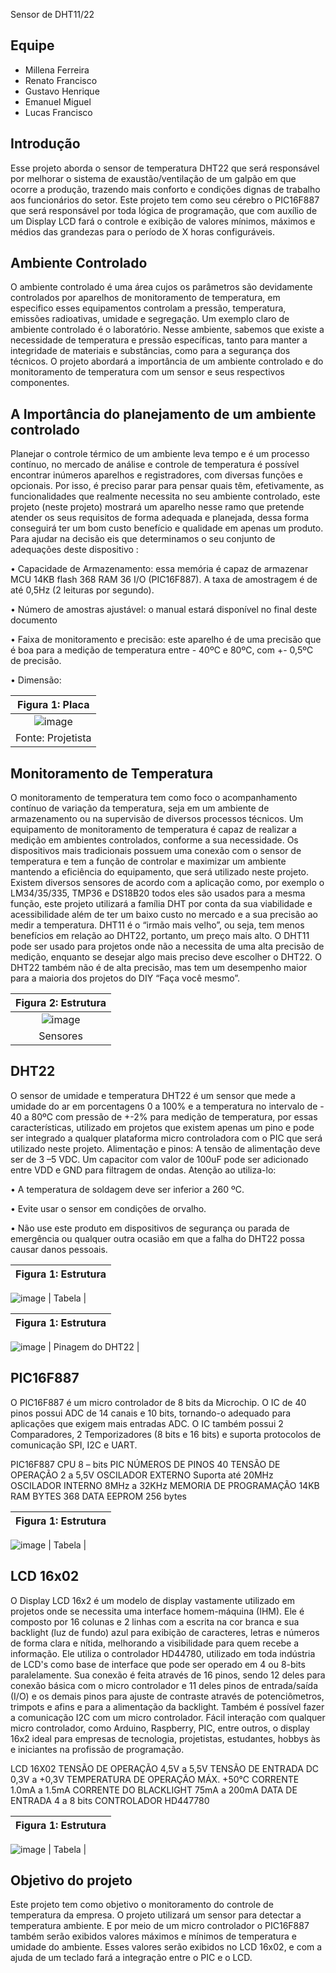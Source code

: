
Sensor de DHT11/22

## Equipe

* Millena Ferreira
* Renato Francisco
* Gustavo Henrique
* Emanuel Miguel
* Lucas Francisco

## Introdução

Esse  projeto  aborda  o  sensor  de  temperatura  DHT22 que  será  responsável  por  melhorar  o sistema  de  exaustão/ventilação  de  um  galpão  em  que  ocorre  a  produção,  trazendo  mais conforto e condições dignas de trabalho aos funcionários do setor. Este projeto  tem  como  seu  cérebro  o  PIC16F887  que  será  responsável  por  toda  lógica  de programação,  que  com  auxílio  de  um  Display  LCD  fará  o  controle  e  exibição  de  valores mínimos, máximos e médios das grandezas para o período de X horas configuráveis.

## Ambiente Controlado

O ambiente controlado é uma área cujos os parâmetros são devidamente controlados por aparelhos de monitoramento de temperatura, em especifico esses equipamentos controlam a pressão, temperatura, emissões radioativas, umidade e segregação. 
Um exemplo claro de ambiente controlado é o laboratório. Nesse ambiente, sabemos que existe a necessidade de temperatura e pressão específicas, tanto para manter a integridade de materiais e substâncias, como para a segurança dos técnicos.
O projeto abordará a importância de um ambiente controlado e do monitoramento de temperatura com um sensor e seus respectivos componentes.


## A Importância do planejamento de um ambiente controlado

Planejar o controle térmico de um ambiente leva tempo e é um processo contínuo, no mercado de análise e controle de temperatura é possível encontrar inúmeros aparelhos e registradores, com diversas funções e opcionais. Por isso, é preciso parar para pensar quais têm, efetivamente, as funcionalidades que realmente necessita no seu ambiente controlado, este projeto (neste projeto) mostrará um aparelho nesse ramo que pretende atender os seus requisitos de forma adequada e planejada, dessa forma conseguirá ter um bom custo benefício e qualidade em apenas um produto. Para ajudar na decisão eis que determinamos o seu conjunto de adequações deste dispositivo :

•	Capacidade de Armazenamento: essa memória é capaz de armazenar MCU 14KB flash 368 RAM 36 I/O (PIC16F887). A taxa de amostragem é de até 0,5Hz (2 leituras por segundo).

•	Número de amostras ajustável: o manual estará disponível no final deste documento

•	Faixa de monitoramento e precisão: este aparelho é de uma precisão que é boa para a medição de temperatura entre - 40ºC e 80ºC, com +- 0,5ºC de precisão.

•	Dimensão: 

| Figura 1: Placa |
|:--:|
| ![image](https://user-images.githubusercontent.com/88831304/168298909-886dfd6e-b0e6-4f81-810a-69289bba0e09.png) |
| Fonte: Projetista |

## Monitoramento de Temperatura

O monitoramento de temperatura tem como foco o acompanhamento contínuo de variação da temperatura, seja em um ambiente de armazenamento ou na supervisão de diversos processos técnicos.
Um equipamento de monitoramento de temperatura é capaz de realizar a medição em ambientes controlados, conforme a sua necessidade. 
Os dispositivos mais tradicionais possuem uma conexão com o sensor de temperatura e tem a função de controlar e maximizar um ambiente mantendo a eficiência do equipamento, que será utilizado neste projeto.
Existem diversos sensores de acordo com a aplicação como, por exemplo o LM34/35/335, TMP36 e DS18B20 todos eles são usados para a mesma função, este projeto utilizará a família DHT por conta da sua viabilidade e acessibilidade além de ter um baixo custo no mercado e a sua precisão ao medir a temperatura.
DHT11 é o “irmão mais velho”, ou seja, tem menos benefícios em relação ao DHT22, portanto, um preço mais alto. O DHT11 pode ser usado para projetos onde não a necessita de uma alta precisão de medição, enquanto se desejar algo mais preciso deve escolher o DHT22. O DHT22 também não é de alta precisão, mas tem um desempenho maior para a maioria dos projetos do DIY “Faça você mesmo”.

| Figura 2: Estrutura|
|:--:|
|![image](https://user-images.githubusercontent.com/88831304/168301917-11105c64-f632-49d1-84e8-14afcae597ad.png)
| Sensores |
## DHT22

O sensor de umidade e temperatura DHT22 é um sensor que mede a umidade do ar em porcentagens 0 a 100% e a temperatura no intervalo de - 40 a 80ºC com pressão de +-2% para medição de temperatura, por essas características, utilizado em projetos que existem apenas um pino e pode ser integrado a qualquer plataforma micro controladora com o PIC que será utilizado neste projeto.
Alimentação e pinos:  A tensão de alimentação deve ser de 3 –5 VDC. Um capacitor com valor de 100uF pode ser adicionado entre VDD e GND para filtragem de ondas.
Atenção ao utiliza-lo:

•	A temperatura de soldagem deve ser inferior a 260 ºC.

•	Evite usar o sensor em condições de orvalho.

•	Não use este produto em dispositivos de segurança ou parada de emergência ou qualquer outra ocasião em que a falha do DHT22 possa causar danos pessoais.

| Figura 1: Estrutura |
|:--:|
![image](https://user-images.githubusercontent.com/88831304/168302642-c52703fb-7a31-4347-9d91-14f809c70a3b.png)
| Tabela |

| Figura 1: Estrutura |
|:--:|
![image](https://user-images.githubusercontent.com/88831304/168300299-5e3a8919-e9f3-425b-813b-1fa6384a43d0.png)
| Pinagem do DHT22 |


## PIC16F887

O PIC16F887 é um micro controlador de 8 bits da Microchip. O IC de 40 pinos possui ADC de 14 canais e 10 bits, tornando-o adequado para aplicações que exigem mais entradas ADC. O IC também possui 2 Comparadores, 2 Temporizadores (8 bits e 16 bits) e suporta protocolos de comunicação SPI, I2C e UART.


PIC16F887
CPU	8 – bits PIC
NÚMEROS DE PINOS	40
TENSÃO DE OPERAÇÃO	2 a 5,5V
OSCILADOR EXTERNO	Suporta até 20MHz
OSCILADOR INTERNO	8MHz  a  32KHz
MEMORIA DE PROGRAMAÇÃO	14KB
RAM BYTES	368
DATA EEPROM	256 bytes

| Figura 1: Estrutura |
|:--:|
![image](https://user-images.githubusercontent.com/88831304/168300992-7938fd02-d67d-4ff8-b8df-52e2ffe59010.png)
| Tabela |

## LCD 16x02

O Display LCD 16x2 é um modelo de display vastamente utilizado em projetos onde se necessita uma interface homem-máquina (IHM). Ele é composto por 16 colunas e 2 linhas com a escrita na cor branca e sua backlight (luz de fundo) azul para exibição de caracteres, letras e números de forma clara e nítida, melhorando a visibilidade para quem recebe a informação. 
Ele utiliza o controlador HD44780, utilizado em toda indústria de LCD's como base de interface que pode ser operado em 4 ou 8-bits paralelamente. Sua conexão é feita através de 16 pinos, sendo 12 deles para conexão básica com o micro controlador e 11 deles pinos de entrada/saída (I/O) e os demais pinos para ajuste de contraste através de potenciômetros, trimpots e afins e para a alimentação da backlight. Também é possível fazer a comunicação I2C com um micro controlador. Fácil interação com qualquer micro controlador, como Arduino, Raspberry, PIC, entre outros, o display 16x2 ideal para empresas de tecnologia, projetistas, estudantes, hobbys às e iniciantes na profissão de programação.

LCD 16X02
TENSÃO DE OPERAÇÃO	4,5V  a  5,5V
TENSÃO DE ENTRADA	DC 0,3V a +0,3V
TEMPERATURA DE OPERAÇÃO MÁX.	+50°C
CORRENTE	1.0mA  a 1.5mA
CORRENTE DO BLACKLIGHT	75mA  a  200mA
DATA DE ENTRADA	4 a 8 bits
CONTROLADOR	HD447780

| Figura 1: Estrutura |
|:--:|
![image](https://user-images.githubusercontent.com/88831304/168301131-e7cd4ce0-8524-41f9-b305-04fc5ebd0ecb.png)
| Tabela |

## Objetivo do projeto

Este projeto tem como objetivo o monitoramento do controle de temperatura da empresa. O projeto utilizará um sensor para detectar a temperatura ambiente. E por meio de um micro controlador o PIC16F887 também serão exibidos valores máximos e mínimos de temperatura e umidade do ambiente. Esses valores serão exibidos no LCD 16x02, e com a ajuda de um teclado fará a integração entre o PIC e o LCD. 






